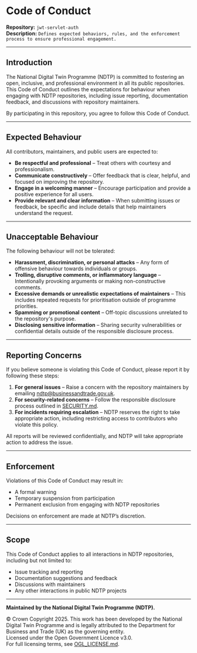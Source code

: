 # Code of Conduct

**Repository:** `jwt-servlet-auth`  
**Description:** `Defines expected behaviors, rules, and the enforcement process to ensure professional engagement.`  
<!-- SPDX-License-Identifier: OGL-UK-3.0 -->

--- 

## Introduction

The National Digital Twin Programme (NDTP) is committed to fostering an open, inclusive, and professional environment in all its public repositories.
This Code of Conduct outlines the expectations for behaviour when engaging with NDTP repositories, including issue reporting, documentation feedback,
and discussions with repository maintainers.

By participating in this repository, you agree to follow this Code of Conduct.

---

## Expected Behaviour

All contributors, maintainers, and public users are expected to:

- **Be respectful and professional** – Treat others with courtesy and professionalism.
- **Communicate constructively** – Offer feedback that is clear, helpful, and focused on improving the repository.
- **Engage in a welcoming manner** – Encourage participation and provide a positive experience for all users.
- **Provide relevant and clear information** – When submitting issues or feedback, be specific and include details that help maintainers understand the request.

---

## Unacceptable Behaviour

The following behaviour will not be tolerated:
- **Harassment, discrimination, or personal attacks** – Any form of offensive behaviour towards individuals or groups.
- **Trolling, disruptive comments, or inflammatory language** – Intentionally provoking arguments or making non-constructive comments.
- **Excessive demands or unrealistic expectations of maintainers** – This includes repeated requests for prioritisation outside of programme priorities.
- **Spamming or promotional content** – Off-topic discussions unrelated to the repository's purpose.
- **Disclosing sensitive information** – Sharing security vulnerabilities or confidential details outside of the responsible disclosure process.

---

## Reporting Concerns
If you believe someone is violating this Code of Conduct, please report it by following these steps:
1. **For general issues** – Raise a concern with the repository maintainers by emailing ndtp@businessandtrade.gov.uk.
2. **For security-related concerns** – Follow the responsible disclosure process outlined in [SECURITY.md](SECURITY.md).
3. **For incidents requiring escalation** – NDTP reserves the right to take appropriate action, including restricting access to contributors who violate this policy.  
   
All reports will be reviewed confidentially, and NDTP will take appropriate action to address the issue.

---

## Enforcement
Violations of this Code of Conduct may result in:
- A formal warning
- Temporary suspension from participation
- Permanent exclusion from engaging with NDTP repositories  

Decisions on enforcement are made at NDTP’s discretion.

---

## Scope
This Code of Conduct applies to all interactions in NDTP repositories, including but not limited to:
- Issue tracking and reporting
- Documentation suggestions and feedback
- Discussions with maintainers
- Any other interactions in public NDTP projects

---

**Maintained by the National Digital Twin Programme (NDTP).**  

© Crown Copyright 2025. This work has been developed by the National Digital Twin Programme and is legally attributed to the Department for Business and Trade (UK) as the governing entity.  
Licensed under the Open Government Licence v3.0.  
For full licensing terms, see [OGL_LICENSE.md](OGL_LICENSE.md).  
